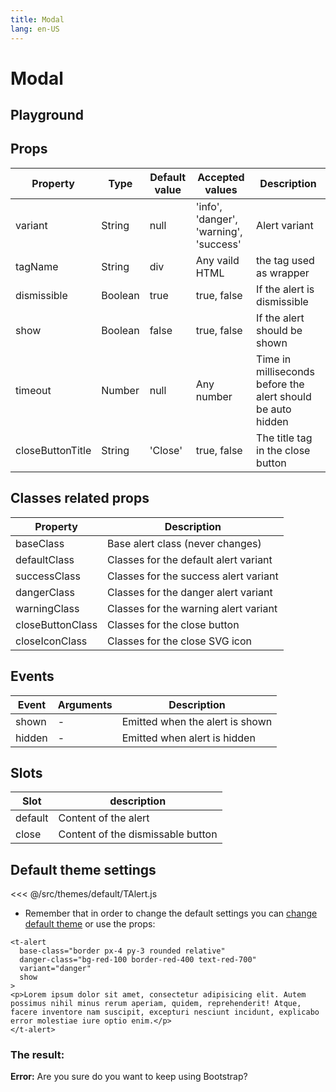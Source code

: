 ```yaml
---
title: Modal
lang: en-US
---
```


# Modal

## Playground

<modal-playground />

## Props

| Property         | Type    | Default value | Accepted values                                             | Description                       |
| ---------------- | ------- | ------------- | ----------------------------------------------------------- | --------------------------------- |
| variant          | String  | null          | 'info', 'danger', 'warning', 'success'                              | Alert variant                     |
| tagName          | String  | div           | Any vaild HTML                                              | the tag used as wrapper           |
| dismissible      | Boolean | true          | true, false                                                 | If the alert is dismissible       |
| show             | Boolean | false         | true, false                                                 | If the alert should be shown      |
| timeout          | Number  | null          | Any number                                                  | Time in milliseconds before the alert should be auto hidden |                                   |
| closeButtonTitle | String  | 'Close'       | true, false                                                 | The title tag in the close button |

## Classes related props

| Property         | Description                           |
| ---------------- | ------------------------------------- |
| baseClass        | Base alert class (never changes)      |
| defaultClass     | Classes for the default alert variant |
| successClass     | Classes for the success alert variant |
| dangerClass      | Classes for the danger alert variant  |
| warningClass     | Classes for the warning alert variant |
| closeButtonClass | Classes for the close button          |
| closeIconClass   | Classes for the close SVG icon        |

## Events

| Event  | Arguments | Description                     |
| ------ | --------- | ------------------------------- |
| shown  | -         | Emitted when the alert is shown |
| hidden | -         | Emitted when alert is hidden    |

## Slots

| Slot   | description
|---    |---                      |
| default   |  Content of the alert| 
| close   |  Content of the dismissable button | 

## Default theme settings

<<< @/src/themes/default/TAlert.js

- Remember that in order to change the default settings you can [change default theme](/#_2-2-or-better-yet-create-your-own-theme) or use the props: 

```vue
<t-alert
  base-class="border px-4 py-3 rounded relative"
  danger-class="bg-red-100 border-red-400 text-red-700"
  variant="danger"
  show
>
<p>Lorem ipsum dolor sit amet, consectetur adipisicing elit. Autem possimus nihil minus rerum aperiam, quidem, reprehenderit! Atque, facere inventore nam suscipit, excepturi nesciunt incidunt, explicabo error molestiae iure optio enim.</p>
</t-alert>
```

### The result:

<t-card class="mt-2 bg-gray-100">
<t-alert
  base-class="border px-4 py-3 rounded relative"
  danger-class="bg-red-100 border-red-400 text-red-700"
  variant="danger"
  show
>
<p><strong>Error:</strong> Are you sure do you want to keep using Bootstrap?</p>
</t-alert>
</t-card>